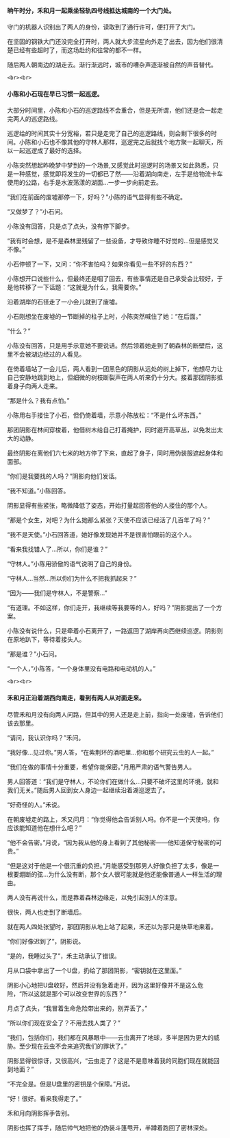 #### 晌午时分，禾和月一起乘坐轻轨四号线抵达城南的一个大门处。

守门的机器人识别出了两人的身份，读取到了通行许可，便打开了大门。

在坚固的钢铁大门还没完全打开时，两人就大步流星向外走了出去，因为他们很清楚已经有些超时了，而这场赴约和往常的都不一样。

随后两人朝南边的湖走去。渐行渐远时，城市的嘈杂声逐渐被自然的声音替代。

`<br><br>`

#### 小陈和小石现在早已习惯一起巡逻。

大部分时间里，小陈和小石的巡逻路线不会重合，但是无所谓，他们还是会一起走完两人的巡逻路线。

巡逻给的时间其实十分宽裕，若只是走完了自己的巡逻路线，则会剩下很多的时间。小陈和小石也不像其他的守林人那样，巡逻完之后就找个地方聚一起聊天，所以一起巡逻成了最好的选择。

小陈突然想起昨晚梦中梦到的一个场景,又感觉此时巡逻时的场景又如此熟悉，只是一种感觉，感觉即将发生的一切都已了然——沿着湖向南走，左手是给物流卡车使用的公路，右手是水波荡漾的湖面…一步一步向前走去。

“我们在前面的废墟那停一下，好吗？”小陈的语气显得有些不确定。

“又做梦了？”小石问。

小陈没有回答，只是点了点头，没有停下脚步。

“我有时会想，是不是森林里残留了一些设备，才导致你睡不好觉的…但是感觉又不像。”

小石停顿了一下，又问：“你不害怕吗？如果你看见一些不好的东西？”

小陈想开口说些什么，但最终还是咽了回去，有些事情还是自己承受会比较好，于是他转移了一下话题：“这就是为什么，我需要你。”

沿着湖岸的石径走了一小会儿就到了废墟。

小石刚想坐在废墟的一节断掉的柱子上时，小陈突然喊住了她：“在后面。”

“什么？”

小陈没有回答，只是用手示意她不要说话。然后领着她走到了朝森林的断壁后，这里不会被湖边经过的人看见。

在倚着墙站了一会儿后，两人看到一团黑色的阴影从远处的树上掉下，他想尽力让自己安静地跳到地上，但细微的树枝断裂声在两人听来仍十分大。接着那团阴影抵着身子向两人走来。

“那是什么？我有点怕。”

小陈用右手搂住了小石，但仍倚着墙，示意小陈放松：“不是什么坏东西。”

那团阴影在林间穿梭着，他借树木给自己打着掩护，同时避开高草丛，以免发出太大的动静。

最终阴影在离他们六七米的地方停了下来，直起了身子，同时用伪装服遮起身体和面部。

“你们是我要找的人吗？”阴影向他们发话。

“我不知道。”小陈回答。

阴影显得有些紧张，略微降低了姿态，开始打量起回答他的人搂住的那个人。

“那是个女生，对吧？为什么她那么紧张？天使不应该已经活了几百年了吗？”

“我不是天使。”小石回答道，她好像发现她并不是很害怕眼前的这个人。

“看来我找错人了…所以，你们是谁？”

“守林人。”小陈用骄傲的语气说明了自己的身份。

“守林人…当然…所以你们为什么不把我抓起来？”

“因为——我们是守林人，不是警察…”

“有道理。不如这样，你们走开，我继续等我要等的人，好吗？”阴影提出了一个方案。

小陈没有说什么，只是牵着小石离开了，一路返回了湖岸再向西继续巡逻。阴影则在原地趴下，等待着接头人。

“那是谁？”小石问。

“一个人，”小陈答，“一个身体里没有电路和电动机的人。”

`<br><br>`

#### 禾和月正沿着湖西向南走，看到有两人从对面走来。

尽管禾和月没有向两人问路，但其中的男人还是走上前，指向一处废墟，告诉他们该去那里。

“请问，我认识你吗？”禾问。

“我好像…见过你。”男人答，“在紫荆环的酒吧里…你和那个研究云虫的人一起。”

“我们在做的事情十分重要，希望你能保密。”月用严肃的语气警告男人。

男人回答道：“我们是守林人，不论你们在做什么…只要不破坏这里的环境，就和我们无关。”随后男人回到女人身边一起继续沿着湖巡逻去了。

“好奇怪的人。”禾说。

在朝废墟走的路上，禾又问月：“你觉得他会告诉别人吗。你不是一个天使吗，你应该能知道他在想什么吧？”

“他不会告密。”月说，“因为我从他的身上看到了其他秘密——他知道保守秘密的可贵。”

“但是这对于他是一个很沉重的负担。”月能感受到那男人好像负担了太多，像是一根要绷断的弦…为什么没有断，那个女人很可能就是他还能像普通人一样生活的理由。

两人没有再说什么，而是靠着森林边缘走，以免引起别人的注意。

很快，两人也走到了断墙后。

就在两人四处张望时，那团阴影从地上站了起来，禾还以为那只是块草地来着。

“你们好像迟到了”，阴影说。

“是的，我睡过头了”，禾主动承认了错误。

月从口袋中拿出了一个U盘，扔给了那团阴影，“密钥就在这里面。”

阴影小心地把U盘收好，然后并没有急着走开，因为这里好像并不是这么危险，“所以这就是那个可以改变世界的东西？”

月点了点头，“我冒着生命危险带出来的，别弄丢了。”

“所以你们现在安全了？不用去找人类了？”

“我们，包括你们，我们都在风暴眼中——云虫离开了地球，多半是因为更大的威胁。至少现在云虫不会来追究我们的罪状了。”

阴影显得很惊讶，又很高兴，“云虫走了？这是不是意味着我的同胞们现在就能回到地面？”

“不完全是。但是U盘里的密钥是个保障。”月说。

“好！很好。看来我得走了。”

禾和月向阴影挥手告别。

阴影也挥了挥手，随后帅气地把他的伪装斗篷甩开，半蹲着跑回了密林深处。
